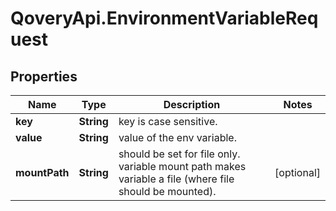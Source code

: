 # QoveryApi.EnvironmentVariableRequest

## Properties

Name | Type | Description | Notes
------------ | ------------- | ------------- | -------------
**key** | **String** | key is case sensitive. | 
**value** | **String** | value of the env variable. | 
**mountPath** | **String** | should be set for file only. variable mount path makes variable a file (where file should be mounted). | [optional] 


